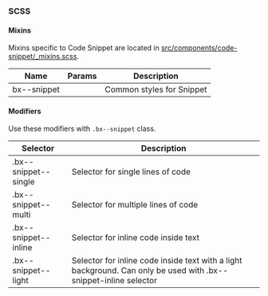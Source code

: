 ### SCSS

#### Mixins

Mixins specific to Code Snippet are located in [src/components/code-snippet/_mixins.scss]().

| Name        | Params | Description               |
|-------------|--------|---------------------------|
| bx--snippet |        | Common styles for Snippet |


#### Modifiers

Use these modifiers with `.bx--snippet` class.

| Selector                         | Description                        |
|----------------------------------|------------------------------------|
| .bx--snippet--single             | Selector for single lines of code  |
| .bx--snippet--multi              | Selector for multiple lines of code   |
| .bx--snippet--inline             | Selector for inline code inside text  |
| .bx--snippet--light              | Selector for inline code inside text with a light background. Can only be used with .bx--snippet-inline selector  |
